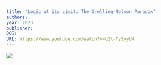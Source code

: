 ```yaml
---
title: "Logic at its Limit: The Grelling-Nelson Paradox"
authors: 
year: 2023
publisher: 
DOI: 
URL: https://www.youtube.com/watch?v=U2l-Ty5yyU4
---
```


![](https://www.youtube.com/watch?v=U2l-Ty5yyU4)
